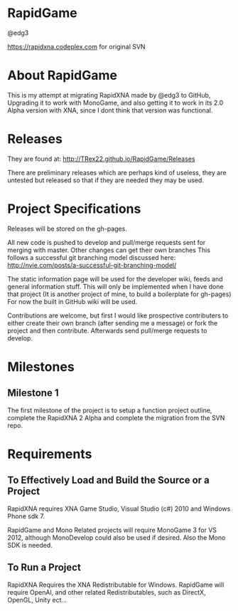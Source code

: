 RapidGame
========
@edg3

https://rapidxna.codeplex.com for original SVN

About RapidGame
==============
This is my attempt at migrating RapidXNA made by @edg3 to GitHub,
Upgrading it to work with MonoGame, and also getting it to work 
in its 2.0 Alpha version with XNA, since I dont think that version
was functional.

Releases
========
They are found at:
http://TRex22.github.io/RapidGame/Releases

There are preliminary releases which are perhaps kind of useless, they are
untested but released so that if they are needed they may be used.

Project Specifications
======================
Releases will be stored on the gh-pages.

All new code is pushed to develop and pull/merge requests sent for
	merging with master.
Other changes can get their own branches
This follows a successful git branching model discussed here:
	http://nvie.com/posts/a-successful-git-branching-model/

The static information page will be used for the developer wiki,
feeds and general information stuff.
This will only be implemented when I have done that project
(It is another project of mine, to build a boilerplate for gh-pages)
For now the built in GitHub wiki will be used.

Contributions are welcome, but first I would like prospective contributers
to either create their own branch (after sending me a message) or fork the
project and then contribute. Afterwards send pull/merge requests to develop.

Milestones
==========

Milestone 1
-----------
The first milestone of the project is to setup a function project outline,
complete the RapidXNA 2 Alpha and complete the migration from the SVN repo.

Requirements
============

To Effectively Load and Build the Source or a Project
-----------------------------------------------------
RapidXNA requires XNA Game Studio, Visual Studio (c#) 2010 and Windows Phone 
sdk 7.

RapidGame and Mono Related projects will require MonoGame 3 for VS 2012, 
although MonoDevelop could also be used if desired. Also the Mono SDK is needed.

To Run a Project
----------------
RapidXNA Requires the XNA Redistributable for Windows.
RapidGame will require OpenAl, and other related Redistributables, such
as DirectX, OpenGL, Unity ect...
